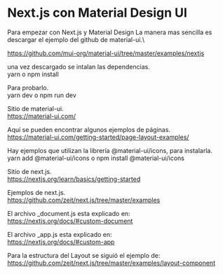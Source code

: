 # Next.js con Material Design UI

Para empezar con Next.js y Material Design La manera mas sencilla es descargar el ejemplo del github de material-ui.\

https://github.com/mui-org/material-ui/tree/master/examples/nextjs


una vez descargado se intalan las dependencias.\
yarn o npm install

Para probarlo.\
yarn dev o npm run dev


Sitio de material-ui.\
https://material-ui.com/

Aquí se pueden encontrar algunos ejemplos de páginas.\
https://material-ui.com/getting-started/page-layout-examples/

Hay ejemplos que utilizan la librería  @material-ui/icons, para instalarla.\
yarn add @material-ui/icons o npm install @material-ui/icons


Sitio de next.js.\
https://nextjs.org/learn/basics/getting-started

Ejemplos de next.js.\
https://github.com/zeit/next.js/tree/master/examples


El archivo _document.js esta explicado en:\
https://nextjs.org/docs/#custom-document

El archivo _app.js esta explicado en:\
https://nextjs.org/docs/#custom-app


Para la estructura del Layout se siguió el ejemplo de:\
https://github.com/zeit/next.js/tree/master/examples/layout-component

